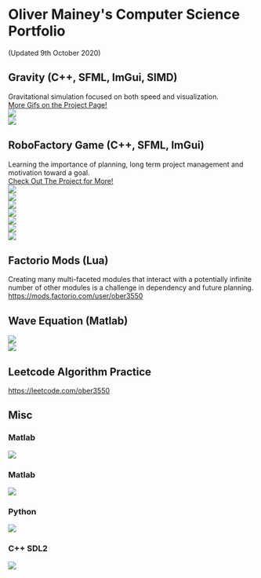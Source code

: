 # Oliver Mainey's Computer Science Portfolio 
(Updated 9th October 2020)  

## Gravity (C++, SFML, ImGui, SIMD)  
Gravitational simulation focused on both speed and visualization.  
[More Gifs on the Project Page!](https://github.com/ober3550/SolarSim)  
![](assets/StableUniverse.gif)  
![](assets/PlanetaryPaths.gif)   

## RoboFactory Game (C++, SFML, ImGui)  
Learning the importance of planning, long term project management and motivation toward a goal.  
[Check Out The Project for More!](https://github.com/ober3550/RobotComplex)  
![](assets/FurnaceAutomation.gif)  
![](assets/SteelSmeltingFixed.gif)  
![](assets/Hotbar.gif)  
![](assets/CraftingViewer.gif)  
![](assets/CircuitsDemo.gif)  
![](assets/CircuitUpdateSmall.gif)  
![](assets/CircuitUpdateBig.gif)  

## Factorio Mods (Lua)
Creating many multi-faceted modules that interact with a potentially infinite number of other modules is a challenge in dependency and future planning.  
https://mods.factorio.com/user/ober3550  

## Wave Equation (Matlab)  
![](assets/show_case_animation.gif)  
![](assets/WaveEquation3.gif)   

## Leetcode Algorithm Practice
https://leetcode.com/ober3550  

## Misc  
### Matlab  
![](assets/Beetle.gif)  
### Matlab  
![](assets/BrainScan.gif)  
### Python  
![](assets/GeneralPolyBounce.gif)  
### C++ SDL2  
![](assets/PolygonDrawer.gif)  
